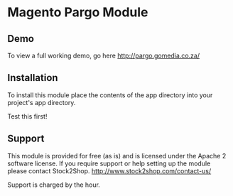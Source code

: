 # Magento Pargo Module

## Demo

To view a full working demo, go here <http://pargo.gomedia.co.za/>

## Installation

To install this module place the contents of the app directory into your project's app directory.

Test this first!

## Support

This module is provided for free (as is) and is licensed under the Apache 2 software license. 
If you require support or help setting up the module please contact Stock2Shop.
<http://www.stock2shop.com/contact-us/>

Support is charged by the hour.

